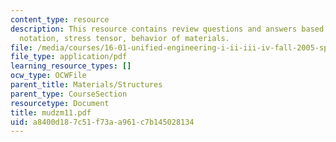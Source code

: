 ```yaml
---
content_type: resource
description: This resource contains review questions and answers based on Einstein
  notation, stress tensor, behavior of materials.
file: /media/courses/16-01-unified-engineering-i-ii-iii-iv-fall-2005-spring-2006/a8400d187c51f73aa961c7b145028134_mudzm11.pdf
file_type: application/pdf
learning_resource_types: []
ocw_type: OCWFile
parent_title: Materials/Structures
parent_type: CourseSection
resourcetype: Document
title: mudzm11.pdf
uid: a8400d18-7c51-f73a-a961-c7b145028134
---
```

